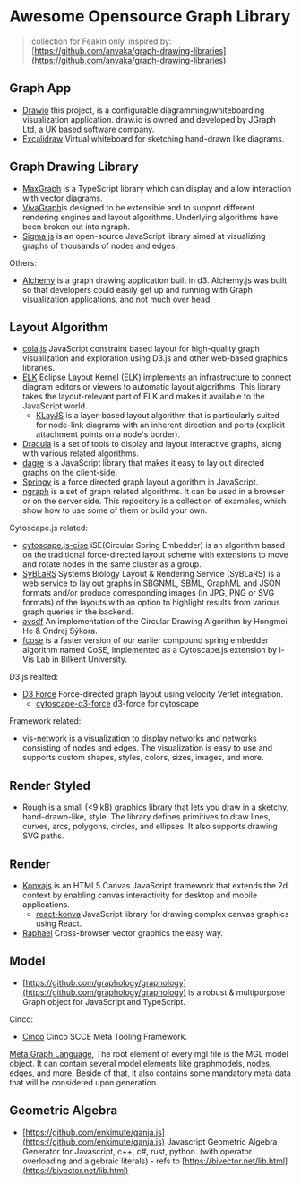 # Awesome Opensource Graph Library

> collection for Feakin only. inspired by: [https://github.com/anvaka/graph-drawing-libraries](https://github.com/anvaka/graph-drawing-libraries)

## Graph App

- [Drawio](https://github.com/jgraph/drawio) this project, is a configurable diagramming/whiteboarding visualization application. draw.io is owned and developed by JGraph Ltd, a UK based software company.
- [Excalidraw](https://github.com/excalidraw/excalidraw)  Virtual whiteboard for sketching hand-drawn like diagrams.

## Graph Drawing Library

- [MaxGraph](https://github.com/maxGraph/maxGraph) is a TypeScript library which can display and allow interaction with vector diagrams. 
- [VivaGraph](https://github.com/anvaka/VivaGraphJS)is designed to be extensible and to support different rendering engines and layout algorithms. Underlying algorithms have been broken out into ngraph.
- [Sigma.js](https://github.com/jacomyal/sigma.js) is an open-source JavaScript library aimed at visualizing graphs of thousands of nodes and edges.

Others:

- [Alchemy](https://github.com/GraphAlchemist/Alchemy)  is a graph drawing application built in d3. Alchemy.js was built so that developers could easily get up and running with Graph visualization applications, and not much over head. 

## Layout Algorithm

- [cola.js](https://github.com/tgdwyer/WebCola) JavaScript constraint based layout for high-quality graph visualization and exploration using D3.js and other web-based graphics libraries.
- [ELK](https://github.com/kieler/elkjs)  Eclipse Layout Kernel (ELK) implements an infrastructure to connect diagram editors or viewers to automatic layout algorithms. This library takes the layout-relevant part of ELK and makes it available to the JavaScript world. 
	- [KLayJS](https://github.com/kieler/klayjs) is a layer-based layout algorithm that is particularly suited for node-link diagrams with an inherent direction and ports (explicit attachment points on a node's border). 
- [Dracula](https://github.com/strathausen/dracula) is a set of tools to display and layout interactive graphs, along with various related algorithms.
- [dagre](https://github.com/dagrejs/dagre) is a JavaScript library that makes it easy to lay out directed graphs on the client-side.
- [Springy](https://github.com/dhotson/springy) is a force directed graph layout algorithm in JavaScript.
- [ngraph](https://github.com/anvaka/ngraph) is a set of graph related algorithms. It can be used in a browser or on the server side. This repository is a collection of examples, which show how to use some of them or build your own.

Cytoscape.js related:

 - [cytoscape.js-cise](https://github.com/iVis-at-Bilkent/cytoscape.js-cise) iSE(Circular Spring Embedder) is an algorithm based on the traditional force-directed layout scheme with extensions to move and rotate nodes in the same cluster as a group. 
 - [SyBLaRS](https://github.com/iVis-at-Bilkent/syblars) Systems Biology Layout & Rendering Service (SyBLaRS) is a web service to lay out graphs in SBGNML, SBML, GraphML and JSON formats and/or produce corresponding images (in JPG, PNG or SVG formats) of the layouts with an option to highlight results from various graph queries in the backend.
 - [avsdf](https://github.com/iVis-at-Bilkent/cytoscape.js-avsdf) An implementation of the Circular Drawing Algorithm by Hongmei He & Ondrej Sýkora.
 - [fcose](https://github.com/iVis-at-Bilkent/cytoscape.js-fcose) is a faster version of our earlier compound spring embedder algorithm named CoSE, implemented as a Cytoscape.js extension by i-Vis Lab in Bilkent University.

D3.js realted:

- [D3 Force](https://github.com/d3/d3-force)  Force-directed graph layout using velocity Verlet integration. 
	- [cytoscape-d3-force](https://github.com/shichuanpo/cytoscape.js-d3-force)  d3-force for cytoscape 

Framework related: 

- [vis-network](https://github.com/visjs/vis-network)  is a visualization to display networks and networks consisting of nodes and edges. The visualization is easy to use and supports custom shapes, styles, colors, sizes, images, and more. 


## Render Styled

- [Rough](https://github.com/rough-stuff/rough) is a small (<9 kB) graphics library that lets you draw in a sketchy, hand-drawn-like, style. The library defines primitives to draw lines, curves, arcs, polygons, circles, and ellipses. It also supports drawing SVG paths.

## Render 

- [Konvajs](https://github.com/konvajs) is an HTML5 Canvas JavaScript framework that extends the 2d context by enabling canvas interactivity for desktop and mobile applications.
	- [react-konva](https://github.com/konvajs/react-konva) JavaScript library for drawing complex canvas graphics using React.
- [Raphael](https://github.com/DmitryBaranovskiy/raphael)  Cross-browser vector graphics the easy way.

## Model

- [https://github.com/graphology/graphology](https://github.com/graphology/graphology) is a robust & multipurpose Graph object for JavaScript and TypeScript.

Cinco:

- [Cinco](https://gitlab.com/scce/cinco-cloud) Cinco SCCE Meta Tooling Framework.

[Meta Graph Language](https://gitlab.com/scce/cinco/-/wikis/Usage/Meta-Graph-Language), The root element of every mgl file is the MGL model object. It can contain several model elements like graphmodels, nodes, edges, and more. Beside of that, it also contains some mandatory meta data that will be considered upon generation.


## Geometric Algebra

- [https://github.com/enkimute/ganja.js](https://github.com/enkimute/ganja.js) Javascript Geometric Algebra Generator for Javascript, c++, c#, rust, python. (with operator overloading and algebraic literals) - refs to [https://bivector.net/lib.html](https://bivector.net/lib.html)



